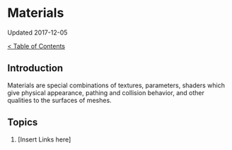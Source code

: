 # Materials

Updated 2017-12-05

[< Table of Contents][0]

## Introduction

Materials are special combinations of textures, parameters, shaders which give physical appearance, pathing and collision behavior, and other qualities to the surfaces of meshes.

## Topics

1. [Insert Links here]

[0]: ../README.md
[1]: filename.md
[2]: filename.md
[3]: filename.md
[4]: filename.md
[5]: filename.md
[6]: filename.md
[7]: filename.md
[8]: filename.md
